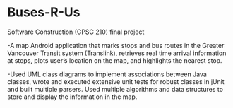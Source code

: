 # Buses-R-Us
Software Construction (CPSC 210) final project

-A map Android application that marks stops and bus routes in the Greater Vancouver Transit system (Translink), retrieves real time arrival information at stops, plots user’s location on the map, and highlights the nearest stop.

-Used UML class diagrams to implement associations between Java classes, wrote and executed extensive unit tests for robust classes in jUnit and built multiple parsers. Used multiple algorithms and data structures to store and display the information in the map.
